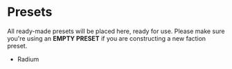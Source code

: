 # Presets

All ready-made presets will be placed here, ready for use. Please make sure you're using an **EMPTY PRESET** if you are constructing a new faction preset.

- Radium